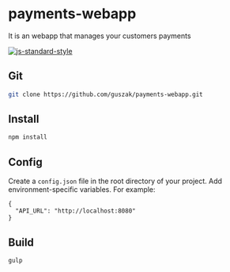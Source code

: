 # payments-webapp


It is an webapp that manages your customers payments

[![js-standard-style](https://img.shields.io/badge/code%20style-standard-brightgreen.svg?style=flat-square)](https://github.com/feross/standard)

## Git

```bash
git clone https://github.com/guszak/payments-webapp.git
```

## Install

```bash
npm install
```

## Config

Create a `config.json` file in the root directory of your project. Add
environment-specific variables.
For example:

```
{
  "API_URL": "http://localhost:8080"
}
```


## Build

```bash
gulp
```
